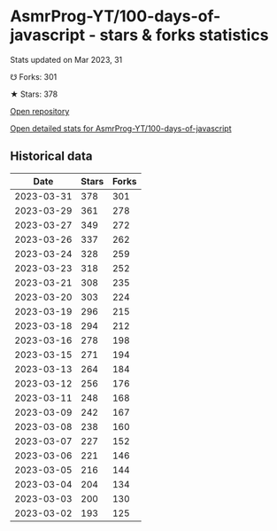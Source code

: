 # AsmrProg-YT/100-days-of-javascript - stars & forks statistics

Stats updated on Mar 2023, 31

☋ Forks: 301

★ Stars: 378

[Open repository](https://github.com/AsmrProg-YT/100-days-of-javascript)

[Open detailed stats for AsmrProg-YT/100-days-of-javascript](https://reviewgithub.com/rep/AsmrProg-YT/100-days-of-javascript)

## Historical data
| Date | Stars | Forks |
|------|-------|-------|
| 2023-03-31 | 378 | 301 | 
| 2023-03-29 | 361 | 278 | 
| 2023-03-27 | 349 | 272 | 
| 2023-03-26 | 337 | 262 | 
| 2023-03-24 | 328 | 259 | 
| 2023-03-23 | 318 | 252 | 
| 2023-03-21 | 308 | 235 | 
| 2023-03-20 | 303 | 224 | 
| 2023-03-19 | 296 | 215 | 
| 2023-03-18 | 294 | 212 | 
| 2023-03-16 | 278 | 198 | 
| 2023-03-15 | 271 | 194 | 
| 2023-03-13 | 264 | 184 | 
| 2023-03-12 | 256 | 176 | 
| 2023-03-11 | 248 | 168 | 
| 2023-03-09 | 242 | 167 | 
| 2023-03-08 | 238 | 160 | 
| 2023-03-07 | 227 | 152 | 
| 2023-03-06 | 221 | 146 | 
| 2023-03-05 | 216 | 144 | 
| 2023-03-04 | 204 | 134 | 
| 2023-03-03 | 200 | 130 | 
| 2023-03-02 | 193 | 125 | 


